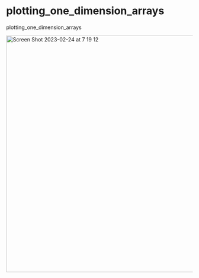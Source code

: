 # plotting_one_dimension_arrays
plotting_one_dimension_arrays

<img width="640" alt="Screen Shot 2023-02-24 at 7 19 12" src="https://user-images.githubusercontent.com/1296728/221043796-e28a71eb-6a26-4646-b17e-18e69f5b7557.png">
